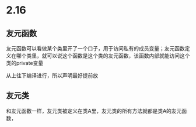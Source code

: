 # 2.16

## 友元函数

友元函数可以看做某个类里开了一个口子，用于访问私有的成员变量；友元函数定义在哪个类里，就可以说这个函数是这个类的友元函数，该函数内部就能访问这个类的private变量

从上往下编译进行，所以声明最好提前放

## 友元类

和友元函数一样，友元类被定义在类A里，友元类的所有方法就都是类A的友元函数，